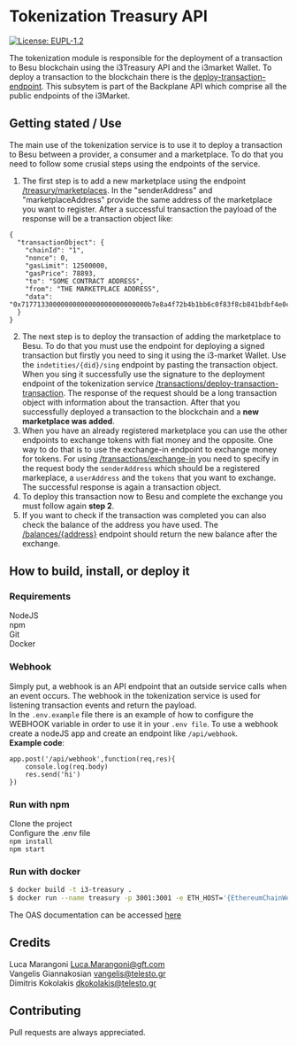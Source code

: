 # Tokenization Treasury API
[![License: EUPL-1.2](https://img.shields.io/badge/license-EUPL--1.2-blue.svg)](LICENCE.md)

The tokenization module is responsible for the deployment of a transaction to Besu blockchain using the i3Treasury API and the i3market Wallet. To deploy a transaction to the blockchain there is the [deploy-transaction-endpoint](http://localhost:3001/api-docs/#/TokenizerController/post_api_v1_treasury_transactions_deploy_signed_transaction). This subsytem is part of the Backplane API which comprise all the public endpoints of the i3Market.

## Getting stated / Use
The main use of the tokenization service is to use it to deploy a transaction to Besu between a provider, a consumer and a marketplace. To do that you need to follow some crusial steps using the endpoints of the service.
1. The first step is to add a new marketplace using the endpoint [/treasury/marketplaces](http://localhost:3001/api-docs/#/TokenizerController/post_api_v1_treasury_marketplaces). In the "senderAddress" and "marketplaceAddress" provide the same address of the marketplace you want to register. After a successful transaction the payload of the response will be a transaction object like:
```
{
  "transactionObject": {
    "chainId": "1",
    "nonce": 0,
    "gasLimit": 12500000,
    "gasPrice": 78893,
    "to": "SOME CONTRACT ADDRESS",
    "from": "THE MARKETPLACE ADDRESS",
    "data": "0x71771330000000000000000000000000b7e8a4f72b4b1bb6c0f83f8cb841bdbf4e0c7a94"
  }
}
```
2. The next step is to deploy the transaction of adding the marketplace to Besu. To do that you must use the endpoint for deploying a signed transaction but firstly you need to sing it using the i3-market Wallet. Use the ```indetities/{did}/sing``` endpoint by pasting the transaction object. When you sing it successfully use the signature to the deployment endpoint of the tokenization service [/transactions/deploy-transaction-transaction](http://localhost:3001/api-docs/#/TokenizerController/post_api_v1_treasury_transactions_deploy_signed_transaction). The response of the request should be a long transaction object with information about the transaction. After that you successfully deployed a transaction to the blockchain and a **new marketplace was added**.
3. When you have an already registered marketplace you can use the other endpoints to exchange tokens with fiat money and the opposite. One way to do that is to use the exchange-in endpoint to exchange money for tokens. 
For using [/transactions/exchange-in](http://localhost:3001/api-docs/#/TokenizerController/post_api_v1_treasury_transactions_exchange_in) you need to specify in the request body the ```senderAddress``` which should be a registered markeplace, a ```userAddress``` and the ```tokens``` that you want to exchange. The successful response is again a transaction object.
4. To deploy this transaction now to Besu and complete the exchange you must follow again **step 2**.
5. If you want to check if the transaction was completed you can also check the balance of the address you have used. The [/balances/{address}](http://localhost:3001/api-docs/#/TokenizerController/get_api_v1_treasury_balances__address_) endpoint should return the new balance after the exchange.

## How to build, install, or deploy it

### Requirements
NodeJS\
npm\
Git\
Docker

### Webhook
Simply put, a webhook is an API endpoint that an outside service calls when an event occurs. The webhook in the tokenization service is used for listening transaction events and return the payload.\
In the ```.env.example``` file there is an example of how to configure the WEBHOOK variable in order to use it in your ```.env file```.
To use a webhook create a nodeJS app and create an endpoint like ```/api/webhook```.\
**Example code**:
```
app.post('/api/webhook',function(req,res){
    console.log(req.body)
    res.send('hi')
})
```

### Run with npm
Clone the project\
Configure the .env file\
```npm install```\
```npm start```
### Run with docker
```bash
$ docker build -t i3-treasury .
$ docker run --name treasury -p 3001:3001 -e ETH_HOST='{EthereumChainWebsocketHost}' -e CONTRACT_ADDRESS='{CONTRACT_ADDRESS}' -e WEBHOOK='{WEBHOOK}' -e PORT=3001 i3-treasury
```


The OAS documentation can be accessed [here](http://localhost:3001/api-docs/)

## Credits

Luca Marangoni Luca.Marangoni@gft.com\
Vangelis Giannakosian vangelis@telesto.gr\
Dimitris Kokolakis dkokolakis@telesto.gr

## Contributing

Pull requests are always appreciated.
